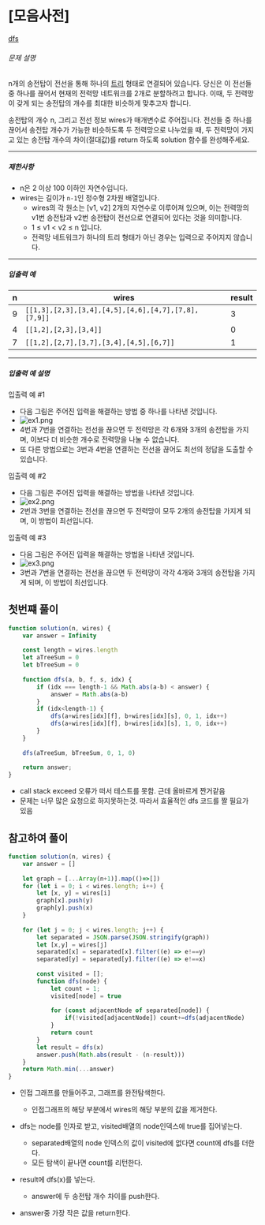 # [모음사전]

[dfs](https://school.programmers.co.kr/learn/courses/30/lessons/86971)

###### 문제 설명

n개의 송전탑이 전선을 통해 하나의 [트리](https://en.wikipedia.org/wiki/Tree_(data_structure)) 형태로 연결되어 있습니다. 당신은 이 전선들 중 하나를 끊어서 현재의 전력망 네트워크를 2개로 분할하려고 합니다. 이때, 두 전력망이 갖게 되는 송전탑의 개수를 최대한 비슷하게 맞추고자 합니다.

송전탑의 개수 n, 그리고 전선 정보 wires가 매개변수로 주어집니다. 전선들 중 하나를 끊어서 송전탑 개수가 가능한 비슷하도록 두 전력망으로 나누었을 때, 두 전력망이 가지고 있는 송전탑 개수의 차이(절대값)를 return 하도록 solution 함수를 완성해주세요.

___

##### 제한사항

-   n은 2 이상 100 이하인 자연수입니다.
-   wires는 길이가 `n-1`인 정수형 2차원 배열입니다.
    -   wires의 각 원소는 \[v1, v2\] 2개의 자연수로 이루어져 있으며, 이는 전력망의 v1번 송전탑과 v2번 송전탑이 전선으로 연결되어 있다는 것을 의미합니다.
    -   1 ≤ v1 < v2 ≤ n 입니다.
    -   전력망 네트워크가 하나의 트리 형태가 아닌 경우는 입력으로 주어지지 않습니다.

___

##### 입출력 예

| n | wires | result |
| --- | --- | --- |
| 9 | `[[1,3],[2,3],[3,4],[4,5],[4,6],[4,7],[7,8],[7,9]]` | 3 |
| 4 | `[[1,2],[2,3],[3,4]]` | 0 |
| 7 | `[[1,2],[2,7],[3,7],[3,4],[4,5],[6,7]]` | 1 |

___

##### 입출력 예 설명

입출력 예 #1

-   다음 그림은 주어진 입력을 해결하는 방법 중 하나를 나타낸 것입니다.
-   ![ex1.png](https://grepp-programmers.s3.ap-northeast-2.amazonaws.com/files/production/5b8a0dcd-cba0-47ca-b5e3-d3bafc81f9d6/ex1.png)
-   4번과 7번을 연결하는 전선을 끊으면 두 전력망은 각 6개와 3개의 송전탑을 가지며, 이보다 더 비슷한 개수로 전력망을 나눌 수 없습니다.
-   또 다른 방법으로는 3번과 4번을 연결하는 전선을 끊어도 최선의 정답을 도출할 수 있습니다.

입출력 예 #2

-   다음 그림은 주어진 입력을 해결하는 방법을 나타낸 것입니다.
-   ![ex2.png](https://grepp-programmers.s3.ap-northeast-2.amazonaws.com/files/production/b28865e1-a18e-429d-ae7a-14e77e801539/ex2.png)
-   2번과 3번을 연결하는 전선을 끊으면 두 전력망이 모두 2개의 송전탑을 가지게 되며, 이 방법이 최선입니다.

입출력 예 #3

-   다음 그림은 주어진 입력을 해결하는 방법을 나타낸 것입니다.
-   ![ex3.png](https://grepp-programmers.s3.ap-northeast-2.amazonaws.com/files/production/0a7f21af-1e07-4015-8ad3-c06155c613b3/ex3.png)
-   3번과 7번을 연결하는 전선을 끊으면 두 전력망이 각각 4개와 3개의 송전탑을 가지게 되며, 이 방법이 최선입니다.

## 첫번쨰 풀이

```javascript
function solution(n, wires) {
    var answer = Infinity
    
    const length = wires.length
    let aTreeSum = 0
    let bTreeSum = 0
    
    function dfs(a, b, f, s, idx) {
        if (idx === length-1 && Math.abs(a-b) < answer) {
            answer = Math.abs(a-b)
        }
        if (idx<length-1) {
            dfs(a+wires[idx][f], b+wires[idx][s], 0, 1, idx++)
            dfs(a+wires[idx][f], b+wires[idx][s], 1, 0, idx++)
        }
    }
    
    dfs(aTreeSum, bTreeSum, 0, 1, 0)
    
    return answer;
}
```

- call stack exceed 오류가 떠서 테스트를 못함. 근데 올바르게 짠거같음
- 문제는 너무 많은 요청으로 하지못하는것. 따라서 효율적인 dfs 코드를 짤 필요가 있음

## 참고하여 풀이
```javascript
function solution(n, wires) {
    var answer = []
    
    let graph = [...Array(n+1)].map(()=>[])
    for (let i = 0; i < wires.length; i++) {
        let [x, y] = wires[i]
        graph[x].push(y)
        graph[y].push(x)
    }
    
    for (let j = 0; j < wires.length; j++) {
        let separated = JSON.parse(JSON.stringify(graph))
        let [x,y] = wires[j]
        separated[x] = separated[x].filter((e) => e!==y)
        separated[y] = separated[y].filter((e) => e!==x)
        
        const visited = [];
        function dfs(node) {
            let count = 1;
            visited[node] = true
            
            for (const adjacentNode of separated[node]) {
                if(!visited[adjacentNode]) count+=dfs(adjacentNode)
            }
            return count
        }
        let result = dfs(x)
        answer.push(Math.abs(result - (n-result)))
    }
    return Math.min(...answer)
}
```

- 인접 그래프를 만들어주고, 그래프를 완전탐색한다.
    - 인접그래프의 해당 부분에서 wires의 해당 부분의 값을 제거한다.

- dfs는 node를 인자로 받고, visited배열의 node인덱스에 true를 집어넣는다.
    - separated배열의 node 인덱스의 값이 visited에 없다면 count에 dfs를 더한다.
    - 모든 탐색이 끝나면 count를 리턴한다.

- result에 dfs(x)를 넣는다.
    - answer에 두 송전탑 개수 차이를 push한다.

- answer중 가장 작은 값을 return한다.